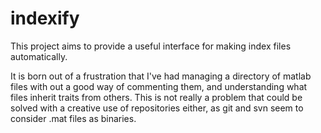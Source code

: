 indexify
========

This project aims to provide a useful interface for making index files automatically.

It is born out of a frustration that I've had managing a directory of matlab files with out a good way of commenting them, and understanding what files inherit traits from others. This is not really a problem that could be solved with a creative use of repositories either, as git and svn seem to consider .mat files as binaries.



